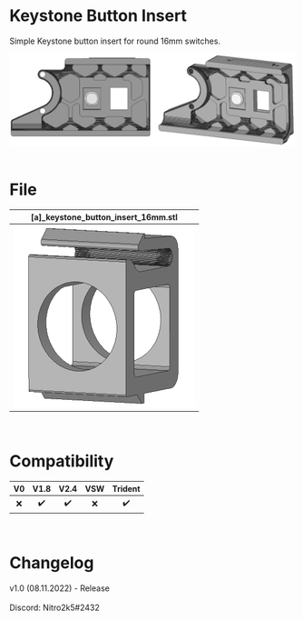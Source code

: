 # Keystone Button Insert

Simple Keystone button insert for round 16mm switches.<br>

![CAD_Skirt](Images/Keystone_Skirt.PNG)
<br><br>

# File

|[a]_keystone_button_insert_16mm.stl|
|:---:|
|![CAD_Image](Images/Keystone_Insert.PNG)|
<br>


# Compatibility

|V0|V1.8|V2.4|VSW|Trident|
|:---:|:---:|:---:|:---:|:---:|
| :x: | :heavy_check_mark: | :heavy_check_mark: | :x: | :heavy_check_mark: |

<br>

# Changelog
v1.0 (08.11.2022) - Release
<br><br>
Discord: Nitro2k5#2432

